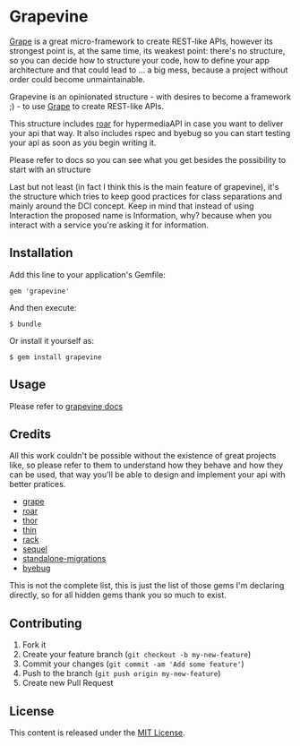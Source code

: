 # Grapevine

[Grape](https://github.com/intridea/grape) is a great micro-framework to create REST-like APIs, however its strongest point is, at the same time, its weakest point: there's no structure, so you can decide how to structure your code, how to define your app architecture and that could lead to ... a big mess, because a project without order could become unmaintainable.

Grapevine is an opinionated structure - with desires to become a framework ;) - to use [Grape](https://github.com/intridea/grape) to create REST-like APIs.

This structure includes [roar](github.com/apotonick/roar) for hypermediaAPI in case you want to deliver your api that way. It also includes rspec and byebug so you can start testing your api as soon as you begin writing it.

Please refer to docs so you can see what you get besides the possibility to start with an structure

Last but not least (in fact I think this is the main feature of grapevine), it's the structure which tries to keep good practices for class separations and mainly around the DCI concept. Keep in mind that instead of using Interaction the proposed name is Information, why? because when you interact with a service you're asking it for information.


## Installation

Add this line to your application's Gemfile:

    gem 'grapevine'

And then execute:

    $ bundle

Or install it yourself as:

    $ gem install grapevine

## Usage

Please refer to [grapevine docs](http://www.rubygrapevine.com/docs)


## Credits
All this work couldn't be possible without the existence of great projects like, so please refer to them to understand how they behave and how they can
be used, that way you'll be able to design and implement your api with better pratices.

* [grape](https://github.com/intridea/grape)
* [roar](github.com/apotonick/roar)
* [thor](https://github.com/wycats/thor)
* [thin](https://github.com/macournoyer/thin/)
* [rack](https://github.com/rack/rack)
* [sequel](https://github.com/jeremyevans/sequel)
* [standalone-migrations](https://github.com/thuss/standalone-migrations)
* [byebug](https://github.com/deivid-rodriguez/byebug)

This is not the complete list, this is just the list of those gems I'm declaring directly, so for all hidden gems thank you so much to exist. 


## Contributing

1. Fork it
2. Create your feature branch (`git checkout -b my-new-feature`)
3. Commit your changes (`git commit -am 'Add some feature'`)
4. Push to the branch (`git push origin my-new-feature`)
5. Create new Pull Request

## License
This content is released under the [MIT License](LICENSE.txt).
